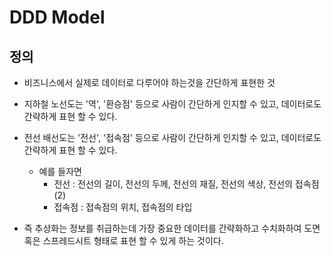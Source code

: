 # DDD Model

## 정의

* 비즈니스에서 실제로 데이터로 다루어야 하는것을 간단하게 표현한 것
* 지하철 노선도는 '역', '환승점' 등으로 사람이 간단하게 인지할 수 있고, 데이터로도 간략하게 표현 할 수 있다.
* 전선 배선도는 '전선', '접속점' 등으로 사람이 간단하게 인지할 수 있고, 데이터로도 간략하게 표현 할 수 있다.
  * 예를 들자면
    * 전선 : 전선의 길이, 전선의 두께, 전선의 재질, 전선의 색상, 전선의 접속점(2)
    * 접속점 : 접속점의 위치, 접속점의 타입

* 즉 추상화는 정보를 취급하는데 가장 중요한 데이터를 간략화하고 수치화하여 도면 혹은 스프레드시트 형태로 표현 할 수 있게 하는 것이다.
